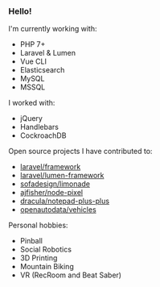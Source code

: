 ### Hello!

I'm currently working with:

- PHP 7+
- Laravel & Lumen
- Vue CLI
- Elasticsearch
- MySQL
- MSSQL

I worked with:

- jQuery
- Handlebars
- CockroachDB

Open source projects I have contributed to:

- [laravel/framework](https://github.com/laravel/framework)
- [laravel/lumen-framework](https://github.com/laravel/lumen-framework)
- [sofadesign/limonade](https://github.com/sofadesign/limonade)
- [ajfisher/node-pixel](https://github.com/ajfisher/node-pixel)
- [dracula/notepad-plus-plus](https://github.com/dracula/notepad-plus-plus)
- [openautodata/vehicles](https://github.com/openautodata/vehicles)

Personal hobbies:

- Pinball
- Social Robotics 
- 3D Printing
- Mountain Biking
- VR (RecRoom and Beat Saber)
